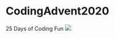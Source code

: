 # CodingAdvent2020
25 Days of Coding Fun
![](https://media.giphy.com/media/pyrgLdTlTcSdbjZUyS/giphy.gif)
